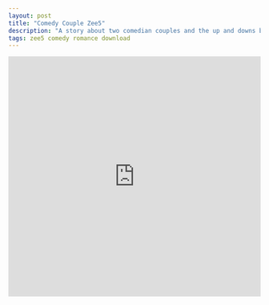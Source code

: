 ```yaml
---
layout: post
title: "Comedy Couple Zee5"
description: "A story about two comedian couples and the up and downs between their parternship."
tags: zee5 comedy romance download
---
```


<div class="responsive-container">
<iframe src="https://drive.google.com/file/d/1W4VpmUlSWWVlbSjEtkBfwpgm6vSRgdex/preview" frameborder="0" marginwidth="0" marginheight="0" scrolling="NO" width="100%" height="480" allowfullscreen></iframe>
<div style="width: 80px; height: 80px; position: absolute; opacity: 0; right: 0px; top: 0px;"> </div></div>
